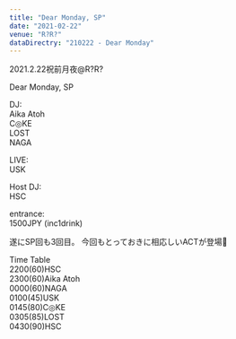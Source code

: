 ```yaml
---
title: "Dear Monday, SP"
date: "2021-02-22"
venue: "R?R?"
dataDirectry: "210222 - Dear Monday"
---
```

2021.2.22祝前月夜@R?R?

Dear Monday, SP

DJ:  
Aika Atoh  
C◎KE  
LOST  
NAGA  

LIVE:  
USK

Host DJ:  
HSC

entrance:  
1500JPY (inc1drink)  

遂にSP回も3回目。
今回もとっておきに相応しいACTが登場🌛

Time Table  
2200(60)HSC  
2300(60)Aika Atoh  
0000(60)NAGA  
0100(45)USK  
0145(80)C◎KE  
0305(85)LOST  
0430(90)HSC